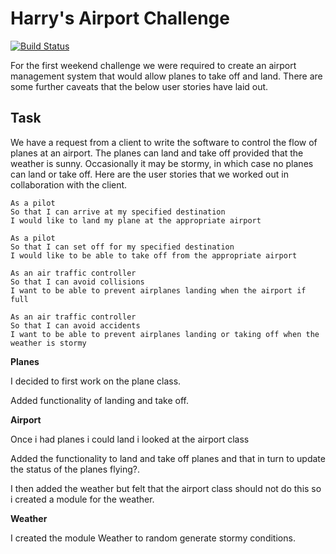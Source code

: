Harry's Airport Challenge
=================

[![Build Status](https://travis-ci.org/makersacademy/airport_challenge.svg?branch=master)](https://travis-ci.org/makersacademy/airport_challenge)

For the first weekend challenge we were required to create an airport management system that would allow planes to take off and land. There are some further caveats that the below user stories have laid out.

Task
-----

We have a request from a client to write the software to control the flow of planes at an airport. The planes can land and take off provided that the weather is sunny. Occasionally it may be stormy, in which case no planes can land or take off.  Here are the user stories that we worked out in collaboration with the client.

```
As a pilot
So that I can arrive at my specified destination
I would like to land my plane at the appropriate airport

As a pilot
So that I can set off for my specified destination
I would like to be able to take off from the appropriate airport

As an air traffic controller
So that I can avoid collisions
I want to be able to prevent airplanes landing when the airport if full

As an air traffic controller
So that I can avoid accidents
I want to be able to prevent airplanes landing or taking off when the weather is stormy
```

**Planes**

I decided to first work on the plane class.

Added functionality of landing and take off.

**Airport**

Once i had planes i could land i looked at the airport class

Added the functionality to land and take off planes and that in turn to update the status of the planes flying?.

I then added the weather but felt that the airport class should not do this so i created a module for the weather.

**Weather**

I created the module Weather to random generate stormy conditions.
